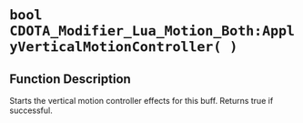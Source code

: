 # `bool CDOTA_Modifier_Lua_Motion_Both:ApplyVerticalMotionController( )`
## Function Description
Starts the vertical motion controller effects for this buff.  Returns true if successful.

